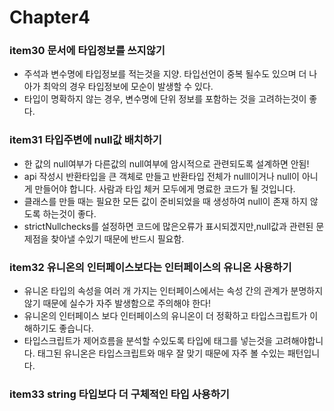 # Chapter4
### item30 문서에 타입정보를 쓰지않기
* 주석과 변수명에 타입정보를 적는것을 지양. 타입선언이 중복 될수도 있으며 더 나아가 최악의 경우 타입정보에 모순이 발생할 수 있다.
* 타입이 명확하지 않는 경우, 변수명에 단위 정보를 포함하는 것을 고려하는것이  좋다. 

### item31 타입주변에 null값 배치하기
* 한 값의 null여부가 다른값의 null여부에 암시적으로 관련되도록 설계하면 안됨!
* api 작성시 반환타입을 큰 객체로 만들고 반환타입 전체가 nulll이거나 null이 아니게 만들어야 합니다. 사람과 타입 체커 모두에게 명료한 코드가 될 것입니다.
* 클래스를 만들 때는 필요한 모든 값이 준비되었을 때 생성하여 null이 존재 하지 않도록 하는것이 좋다.
* strictNullchecks를 설정하면 코드에 많은오류가 표시되겠지만,null값과 관련된 문제점을 찾아낼 수있기 때문에 반드시 필요함.

### item32 유니온의 인터페이스보다는 인터페이스의 유니온 사용하기
* 유니온 타입의 속성을 여러 개 가지는 인터페이스에서는 속성 간의 관계가 분명하지 않기 때문에 실수가 자주 발생함으로 주의해야 한다!
* 유니온의 인터페이스 보다 인터페이스의 유니온이 더 정확하고 타입스크립트가 이해하기도 좋습니다. 
* 타입스크립트가 제어흐름을 분석할 수있도록 타입에 태그를 넣는것을 고려해야합니다. 태그된 유니온은 타입스크립트와 매우 잘 맞기 때문에 자주 볼 수있는 패턴입니다.

### item33 string 타입보다 더 구체적인 타입 사용하기
